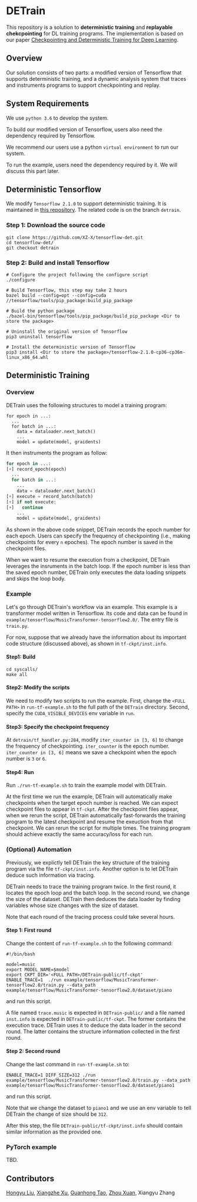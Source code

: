 # DETrain

This repository is a solution to **deterministic training**
and **replayable chekcpointing** for DL training programs.
The implementation is based on our paper [Checkpointing and Deterministic Training for Deep Learning](https://www.cs.purdue.edu/homes/taog/docs/CAIN22.pdf).

## Overview

Our solution consists of two parts: a modified version of Tensorflow that supports
deterministic training, and a dynamic analysis system that traces and instruments
programs to support checkpointing and replay.

## System Requirements

We use `python 3.6` to develop the system. 

To build our modified version of 
Tensorflow, users also need the dependency required by Tensorflow.

We recommend our users use a python `virtual environment` to run our system.

To run the example, users need the dependency required by it. We will discuss this part later. 

## Deterministic Tensorflow

We modify `Tensorflow 2.1.0` to support deterministic training. It is maintained
in [this repository](https://github.com/XZ-X/tensorflow-det/tree/detrain).
The related code is on the branch `detrain`.

### Step 1: Download the source code

```
git clone https://github.com/XZ-X/tensorflow-det.git
cd tensorflow-det/
git checkout detrain
```

### Step 2: Build and install Tensorflow

```
# Configure the project following the configure script
./configure

# Build Tensorflow, this step may take 2 hours
bazel build --config=opt --config=cuda //tensorflow/tools/pip_package:build_pip_package

# Build the python package
./bazel-bin/tensorflow/tools/pip_package/build_pip_package <Dir to store the package>

# Uninstall the original version of Tensorflow
pip3 uninstall tensorflow

# Install the deterministic version of Tensorflow
pip3 install <Dir to store the package>/tensorflow-2.1.0-cp36-cp36m-linux_x86_64.whl

```

## Deterministic Training

### Overview

DETrain uses the following structures to model a training program:
```
for epoch in ...:
  ...
  for batch in ...:
    data = dataloader.next_batch()
    ...
    model = update(model, graidents)
```

It then instruments the program as follow:
```python
for epoch in ...:
[+] record_epoch(epoch)
  ...
  for batch in ...:
    ...
    data = dataloader.next_batch()
[+] execute = record_batch(batch)
[+] if not execute:
[+]   continue
    ...
    model = update(model, graidents)
```

As shown in the above code snippet, DETrain records the epoch number for each epoch.
Users can specify the frequency of checkpointing (i.e., making checkpoints for every `n` epoches). The epoch number is saved in the checkpoint files.

When we want to resume the execution from a checkpoint, DETrain leverages the insruments
in the batch loop. If the epoch number is less than the saved epoch number,
DETrain only executes the data loading snippets and skips the loop body.

### Example

Let's go through DETrain's workflow via an example.
This example is a transformer model written in Tensorflow.
Its code and data can be found in `example/tensorflow/MusicTransformer-tensorflow2.0/`.
The entry file is `train.py`.

For now, suppose that we already have the information about its important code structure (discussed above),
as shown in `tf-ckpt/inst.info`.

#### Step1: Build

```
cd syscalls/
make all
```

#### Step2: Modify the scripts

We need to modify two scripts to run the example.
First, change the `<FULL PATH>` in `run-tf-example.sh` to the full path of the `DETrain` directory.
Second, specify the `CUDA_VISIBLE_DEVICES` env variable in `run`.

#### Step3: Specify the checkpoint frequency

At `detrain/tf_handler.py:284`, modify `iter_counter in [3, 6]` to change the frequency
of checkpointing. `iter_counter` is the epoch number. `iter_counter in [3, 6]` means
we save a checkpoint when the epoch number is `3` or `6`.

#### Step4: Run
Run `./run-tf-example.sh` to train the example model with DETrain.

At the first time we run the example, DETrain will automatically make checkpoints
when the target epoch number is reached. We can expect checkpoint files to appear in
`tf-ckpt`. After the checkpoint files appear, when we rerun the script, DETrain
automatically fast-forwards the training program to the latest checkpoint and 
resume the exeuction from that checkpoint. We can rerun the script for multiple times.
The training program should achieve exactly the same accuracy/loss for each run.

### (Optional) Automation

Previously, we explictly tell DETrain the key structure of the training program
via the file `tf-ckpt/inst.info`. Another option is to let DETrain deduce such information via tracing.

DETrain needs to trace the training program twice. In the first round,
it locates the epoch loop and the batch loop. In the second round,
we change the size of the dataset. DETrain then deduces the data loader
by finding variables whose size changes with the size of dataset.

Note that each round of the tracing process could take several hours.

#### Step 1: First round

Change the content of `run-tf-example.sh` to the following command:

```
#!/bin/bash

model=music
export MODEL_NAME=$model
export CKPT_DIR='<FULL PATH>/DETrain-public/tf-ckpt'
ENABLE_TRACE=1  ./run example/tensorflow/MusicTransformer-tensorflow2.0/train.py --data_path example/tensorflow/MusicTransformer-tensorflow2.0/dataset/piano
```

and run this script.

A file named `trace.music` is expected in `DETrain-public/` and a file named
`inst.info` is expected in `DETrain-public/tf-ckpt`. The former contains the 
execution trace. DETrain uses it to deduce the data loader in the second round.
The latter contains the structure information collected in the first round.

#### Step 2: Second round

Change the last command in `run-tf-example.sh` to:

```
ENABLE_TRACE=1 DIFF_SIZE=312 ./run example/tensorflow/MusicTransformer-tensorflow2.0/train.py --data_path example/tensorflow/MusicTransformer-tensorflow2.0/dataset/piano1
```

and run this script.

Note that we change the dataset to `piano1` and we use an env variable to tell
DETrain the change of size should be `312`.

After this step, the file `DETrain-public/tf-ckpt/inst.info` should contain
similar information as the provided one.

### PyTorch example

TBD.


## Contributors

[Hongyu Liu](https://github.com/liuhycs), [Xiangzhe Xu](https://github.com/XZ-X), [Guanhong Tao](https://github.com/Gwinhen), [Zhou Xuan](https://github.com/zhouxuan009), Xiangyu Zhang
